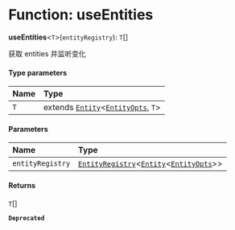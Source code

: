 # Function: useEntities

**useEntities**<`T`>(`entityRegistry`): `T`\[]

获取 entities 并监听变化

#### Type parameters

| Name | Type |
| :------ | :------ |
| `T` | extends [`Entity`](/auto-docs/fixed-layout-editor/classes/Entity-1.md)<[`EntityOpts`](/auto-docs/fixed-layout-editor/interfaces/EntityOpts.md), `T`> |

#### Parameters

| Name | Type |
| :------ | :------ |
| `entityRegistry` | [`EntityRegistry`](/auto-docs/fixed-layout-editor/interfaces/EntityRegistry.md)<[`Entity`](/auto-docs/fixed-layout-editor/classes/Entity-1.md)<[`EntityOpts`](/auto-docs/fixed-layout-editor/interfaces/EntityOpts.md)>> |

#### Returns

`T`\[]

**`Deprecated`**
